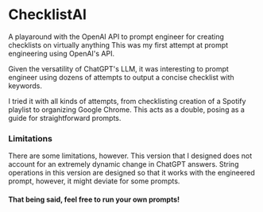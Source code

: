 # ChecklistAI
A playaround with the OpenAI API to prompt engineer for creating checklists on virtually anything
This was my first attempt at prompt engineering using OpenAI's API. <br>
<p>Given the versatility of ChatGPT's LLM, it was interesting to prompt engineer using dozens of attempts to output a concise checklist with keywords.</p>
<p>I tried it with all kinds of attempts, from checklisting creation of a Spotify playlist to organizing Google Chrome. This acts as a double, posing as a guide for straightforward prompts.</p>
<h3> Limitations </h3>
<p>There are some limitations, however. This version that I designed does not account for an extremely dynamic change in ChatGPT answers. String operations in this version are designed so that it works with the engineered prompt, however, it might deviate for some prompts.</p>

<h4>That being said, feel free to run your own prompts!</h4>
